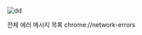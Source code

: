 ![dd](https://user-images.githubusercontent.com/109025674/205215116-ec443045-55b4-4bc7-9b25-285a50420d6c.PNG)

전체 에러 메시지 목록
chrome://network-errors
